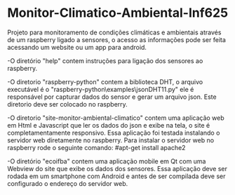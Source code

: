 # Monitor-Climatico-Ambiental-Inf625

Projeto para monitoramento de condições climáticas e ambientais através de um raspberry ligado a sensores, o acesso as informações pode ser feita acessando um website ou um app para android.

-O diretório "help" contem instruções para ligação dos sensores ao raspberry.

-O diretorio "raspberry-python" contem a biblioteca DHT, o arquivo executável é o "raspberry-python\examples\jsonDHT11.py" ele é responsável por capturar dados do sensor e gerar um arquivo json. Este diretorio deve ser colocado no raspberry.

-O diretorio "site-monitor-ambiental-climatico" contem uma aplicação web em Html e Javascript que ler os dados do json e exibe na tela,
o site é completamentamente responsivo. Essa aplicação foi testada instalando o servidor web diretamente no raspberry. 
Para instalar o servidor web no raspberry rode o seguinte comando:
#apt-get install apache2

-O diretório "ecoifba" contem uma aplicação mobile em Qt com uma Webview do site que exibe os dados dos sensores. Essa aplicação deve ser rodada em um smartphone com Android e antes de ser compilada deve ser configurado o endereço do servidor web.
